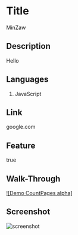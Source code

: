 # Title

MinZaw

## Description

Hello

## Languages

1. JavaScript<br>

## Link

google.com

## Feature

true

## Walk-Through

[![Demo CountPages alpha]](https://www.youtube.com/watch?v=ek1j272iAmc)

<!--[](https://www.youtube.com/watch?v=Hc79sDi3f0U "Now in Android: 55")

[![Watch the video]](https://www.youtube.com/watch?v=HUBNt18RFbo)-->

## Screenshot

![screenshot](https://github.com/Minmaung0307/professional-readme_generator/blob/30757d803f7e6c5da736378a603a6747abc466f7/images/readme.png)
